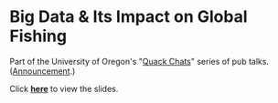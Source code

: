 # Big Data & Its Impact on Global Fishing

Part of the University of Oregon's "[Quack Chats](https://www.uoregon.edu/quackchats)" series of pub talks. ([Announcement](https://around.uoregon.edu/content/economist-tell-how-big-data-could-tame-overfishing).)

Click [**here**](https://cdn.rawgit.com/grantmcdermott/quackchat/3757aaba/slides.html) to view the slides.
